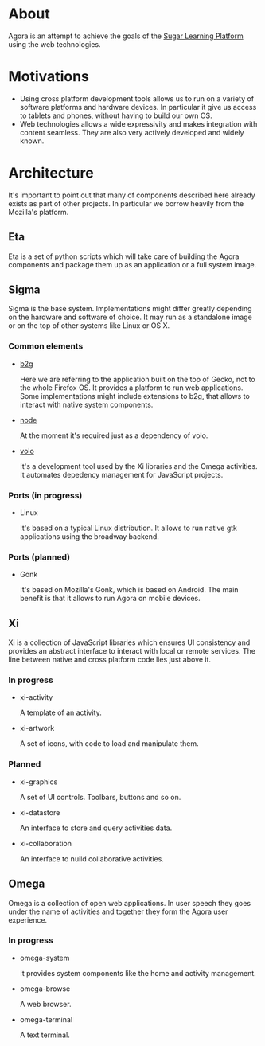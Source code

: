 # About

Agora is an attempt to achieve the goals of the
[Sugar Learning Platform](http://sugarlabs.org/) using the web technologies.

# Motivations

* Using cross platform development tools allows us to run on a variety of
software platforms and hardware devices. In particular it give us access to
tablets and phones, without having to build our own OS.
* Web technologies allows a wide expressivity and makes integration with content seamless. They are also very actively developed and widely known.

# Architecture

It's important to point out that many of components described here already
exists as part of other projects. In particular we borrow heavily from the
Mozilla's platform.

## Eta

Eta is a set of python scripts which will take care of building the Agora
components and package them up as an application or a full system image.

## Sigma

Sigma is the base system. Implementations might differ greatly depending on
the hardware and software of choice. It may run as a standalone image or on
the top of other systems like Linux or OS X.

### Common elements

* [b2g](http://wiki.mozilla.org/B2G)

    Here we are referring to the application built on the top of Gecko, not
    to the whole Firefox OS. It provides a platform to run web applications.
    Some implementations might include extensions to b2g, that allows to
    interact with native system components.

* [node](http://nodejs.org/)

    At the moment it's required just as a dependency of volo.

* [volo](http://volojs.org/)

    It's a development tool used by the Xi libraries and the Omega activities.
    It automates depedency management for JavaScript projects.

### Ports (in progress)

* Linux

    It's based on a typical Linux distribution. It allows to run native
    gtk applications using the broadway backend.

### Ports (planned)

* Gonk

    It's based on Mozilla's Gonk, which is based on Android. The main benefit
    is that it allows to run Agora on mobile devices.

## Xi

Xi is a collection of JavaScript libraries which ensures UI consistency and
provides an abstract interface to interact with local or remote services. The
line between native and cross platform code lies just above it.

### In progress

* xi-activity

    A template of an activity.

* xi-artwork

    A set of icons, with code to load and manipulate them.

### Planned

* xi-graphics

    A set of UI controls. Toolbars, buttons and so on.

* xi-datastore

    An interface to store and query activities data.

* xi-collaboration

    An interface to nuild collaborative activities.

## Omega

Omega is a collection of open web applications. In user speech they goes
under the name of activities and together they form the Agora user experience.

### In progress

* omega-system

    It provides system components like the home and activity management.

* omega-browse

    A web browser.

* omega-terminal

    A text terminal.
